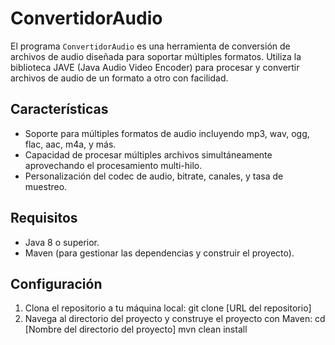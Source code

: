 # ConvertidorAudio

El programa `ConvertidorAudio` es una herramienta de conversión de archivos de audio diseñada para soportar múltiples formatos. Utiliza la biblioteca JAVE (Java Audio Video Encoder) para procesar y convertir archivos de audio de un formato a otro con facilidad.

## Características

- Soporte para múltiples formatos de audio incluyendo mp3, wav, ogg, flac, aac, m4a, y más.
- Capacidad de procesar múltiples archivos simultáneamente aprovechando el procesamiento multi-hilo.
- Personalización del codec de audio, bitrate, canales, y tasa de muestreo.

## Requisitos

- Java 8 o superior.
- Maven (para gestionar las dependencias y construir el proyecto).

## Configuración

1. Clona el repositorio a tu máquina local:
   git clone [URL del repositorio]
2. Navega al directorio del proyecto y construye el proyecto con Maven:
   cd [Nombre del directorio del proyecto]
   mvn clean install

